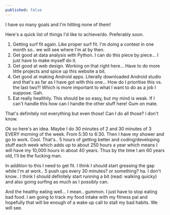 ```yaml
---
published: false
---
```

<rant>

I have so many goals and I'm hitting none of them!

Here's a quick list of things I'd like to achieve/do. Preferably soon.

1. Getting surf fit again. Like proper surf fit. I'm doing a contest in one month so.. we will see where I'm at by then.
2. Get good at data analysis with Python. I can do this piece by piece... I just have to make myself do it.
3. Get good at web design. Working on that right here... Have to do more little projects and spice up this website a bit.
4. Get good at making Android apps. Literally downloaded Android studio and that's as far as I have got with this one... How do I prioritise this vs. the last two?! Which is more important to what I want to do as a job I suppose. Gah.
5. Eat really healthily. This should be so easy, but my mind is weak. If I can't handle this how can I handle the other stuff here! Gum on mate. 

That's definitely not everything but even those! Can I do all those? I don't know.

Ok so here's an idea. Maybe I do 30 minutes of 2 and 30 minutes of 3 EVERY morning of the week. From 5:30 to 6:30. Then I have my shower and go to work. Cool. That's.. 5 hours of getting better and coding/developing stuff each week which adds up to about 250 hours a year which means I will have my 10,000 hours in about 40 years. Thus by the time I am 60 years old, I'll be the fucking man.

In addition to this I need to get fit. I think I should start greasing the gap while I'm at work.. 5 push ups every 30 minutes? or something? ha. I don't know.. I think I should definitely start running a bit (read: walking quicky) and also going surfing as much as I possibly can. 

And the healthy eating well... I mean.. gummon. I just have to stop eating bad food. I am going to track my food intake with my fitness pal and hopefully that will be enough of a wake up call to stall my bad habits. We will see.

</rant>



